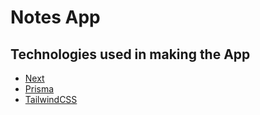 # Notes App

## Technologies used in making the App

- [Next](https://nextjs.org)
- [Prisma](https://prisma.io)
- [TailwindCSS](https://tailwindcss.com)
